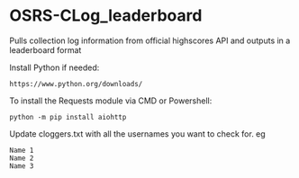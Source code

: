# OSRS-CLog_leaderboard
Pulls collection log information from official highscores API and outputs in a leaderboard format

Install Python if needed:

```https://www.python.org/downloads/```


To install the Requests module via CMD or Powershell:

```python -m pip install aiohttp```

Update cloggers.txt with all the usernames you want to check for. eg
```
Name 1
Name 2
Name 3
```
